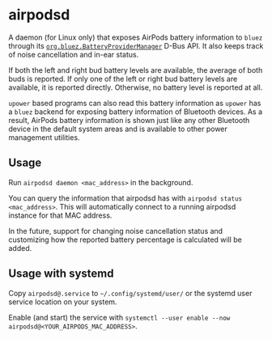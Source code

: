 # airpodsd
A daemon (for Linux only) that exposes AirPods battery information to `bluez` through its [`org.bluez.BatteryProviderManager`](https://github.com/bluez/bluez/blob/master/doc/org.bluez.BatteryProviderManager.rst) D-Bus API. It also keeps track of noise cancellation and in-ear status.

If both the left and right bud battery levels are available, the average of both buds is reported. If only one of the left or right bud battery levels are available, it is reported directly. Otherwise, no battery level is reported at all.

`upower` based programs can also read this battery information as `upower` has a `bluez` backend for exposing battery information of Bluetooth devices.
As a result, AirPods battery information is shown just like any other Bluetooth device in the default system areas and is available to other power management utilities.

## Usage
Run `airpodsd daemon <mac_address>` in the background.

You can query the information that airpodsd has with `airpodsd status <mac_address>`.
This will automatically connect to a running airpodsd instance for that MAC address.

In the future, support for changing noise cancellation status and customizing how the reported battery percentage is calculated will be added.

## Usage with systemd
Copy `airpodsd@.service` to `~/.config/systemd/user/` or the systemd user service location on your system.

Enable (and start) the service with `systemctl --user enable --now airpodsd@<YOUR_AIRPODS_MAC_ADDRESS>`.
